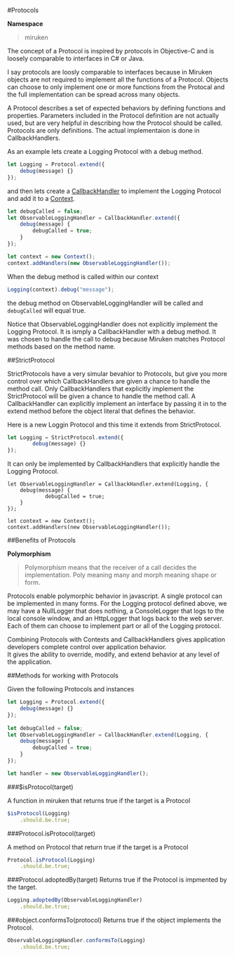 #Protocols

**Namespace**
>miruken

The concept of a Protocol is inspired by protocols in Objective-C and is loosely comparable to interfaces in C# or Java.

I say protocols are loosly comparable to interfaces because in Miruken objects are not required to implement all the functions of a Protocol.
Objects can choose to only implement one or more functions from the Protocal and the full implementation can be spread across many objects.

A Protocol describes a set of expected behaviors by defining functions and properties. 
Parameters included in the Protocol definition are not actually used, but are very helpful in describing how the Protocol should be called.
Protocols are only definitions.
The actual implementaion is done in CallbackHandlers.

As an example lets create a Logging Protocol with a debug method.

```JavaScript
let Logging = Protocol.extend({
	debug(message) {}
});
```
and then lets create a [CallbackHandler](CallbackHandler.md) to implement the Logging Protocol and add it to a [Context](Context.md).

```JavaScript
let debugCalled = false;
let ObservableLoggingHandler = CallbackHandler.extend({
	debug(message) {
		debugCalled = true;
	}
});  

let context = new Context();
context.addHandlers(new ObservableLoggingHandler());
```
When the debug method is called within our context

```JavaScript
Logging(context).debug("message");
```

the debug method on ObservableLoggingHandler will be called and `debugCalled` will equal true.

Notice that ObservableLoggingHandler does not explicitly implement the Logging Protocol.
It is ismply a CallbackHandler with a debug method.
It was chosen to handle the call to debug because Miruken matches
Protocol methods based on the method name.

##StrictProtocol

StrictProtocols have a very simular bevahior to Protocols, 
but give you more control over which CallbackHandlers are given a chance to handle the method call.
Only CallbackHandlers that explicitly implement the StrictProtocol will be given a chance to handle the method call.
A CallbackHandler can explicitly implement an interface by passing it in to the extend method before the object literal
that defines the behavior.

Here is a new Loggin Protocol and this time it extends from StrictProtocol.

```JavaScript
let Logging = StrictProtocol.extend({
        debug(message) {}
});
```

It can only be implemented by CallbackHandlers that explicitly handle the Logging Protocol.

```
let ObservableLoggingHandler = CallbackHandler.extend(Logging, {
    debug(message) {
            debugCalled = true;
    }
});   

let context = new Context();
context.addHandlers(new ObservableLoggingHandler());
```

##Benefits of Protocols

**Polymorphism**
>Polymorphism means that the receiver of a call decides the implementation. 
>Poly meaning many and morph meaning shape or form.

Protocols enable polymorphic behavior in javascript. A single protocol can be implemented in many forms.
For the Logging protocol defined above, we may have a NullLogger that does nothing, a ConsoleLogger that logs to the local console window, 
and an HttpLogger that logs back to the web server. Each of them can choose to implement part or all of the Logging protocol.  

Combining Protocols with Contexts and CallbackHandlers gives application developers complete control over application behavior.  
It gives the ability to override, modify, and extend behavior at any level of the application.

##Methods for working with Protocols

Given the following Protocols and instances

```JavaScript
let Logging = Protocol.extend({
    debug(message) {}
});
        
let debugCalled = false;
let ObservableLoggingHandler = CallbackHandler.extend(Logging, {
    debug(message) {
        debugCalled = true;
    }
});   

let handler = new ObservableLoggingHandler();
```

###$isProtocol(target) 

A function in miruken that returns true if the target is a Protocol

```JavaScript
$isProtocol(Logging)
    .should.be.true;
```

###Protocol.isProtocol(target)

A method on Protocol that return true if the target is a Protocol

```JavaScript
Protocol.isProtocol(Logging)
    .should.be.true;
```

###Protocol.adoptedBy(target)
Returns true if the Protocol is impmented by the target.

```JavaScript
Logging.adoptedBy(ObservableLoggingHandler)
    .should.be.true;
```
###object.conformsTo(protocol)
Returns true if the object implements the Protocol.

```JavaScript
ObservableLoggingHandler.conformsTo(Logging)
    .should.be.true;
```
